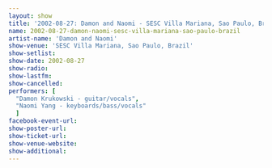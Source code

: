 ```yaml
---
layout: show
title: '2002-08-27: Damon and Naomi - SESC Villa Mariana, Sao Paulo, Brazil'
name: 2002-08-27-damon-naomi-sesc-villa-mariana-sao-paulo-brazil
artist-name: 'Damon and Naomi'
show-venue: 'SESC Villa Mariana, Sao Paulo, Brazil'
show-setlist: 
show-date: 2002-08-27
show-radio: 
show-lastfm: 
show-cancelled: 
performers: [
  "Damon Krukowski - guitar/vocals",
  "Naomi Yang - keyboards/bass/vocals"
  ]
facebook-event-url: 
show-poster-url: 
show-ticket-url: 
show-venue-website: 
show-additional: 
---
```


